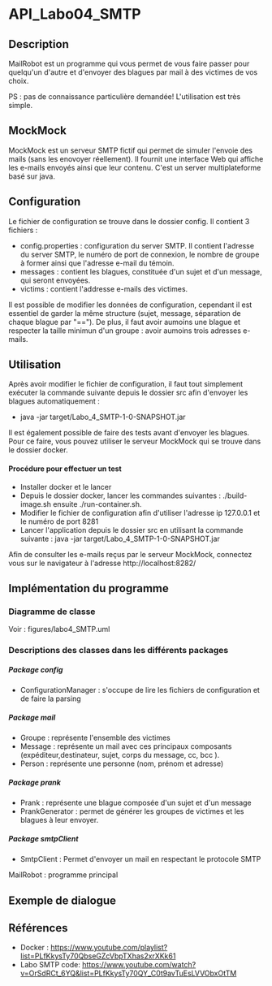 # API_Labo04_SMTP

## Description 
MailRobot est un programme qui vous permet de vous faire passer pour quelqu'un d'autre et d'envoyer des
blagues par mail à des victimes de vos choix. 

PS : pas de connaissance particulière demandée! L'utilisation est très simple.

## MockMock 
MockMock est un serveur SMTP fictif qui permet de simuler l'envoie des mails (sans les enovoyer réellement).
Il fournit une interface Web qui affiche les e-mails envoyés ainsi que leur contenu. C'est un server 
multiplateforme basé sur java.

## Configuration 
Le fichier de configuration se trouve dans le dossier config. Il contient 3 fichiers :
 * config.properties : configuration du server SMTP. Il contient l'adresse du server SMTP, le numéro de port de
   connexion, le nombre de groupe à former ainsi que l'adresse e-mail du témoin.
 * messages : contient les blagues, constituée d'un sujet et d'un message, qui seront envoyées. 
 * victims  : contient l'addresse e-mails des victimes.

Il est possible de modifier les données de configuration, cependant il est essentiel de garder la même structure 
(sujet, message, séparation de chaque blague par "=="). De plus, il faut avoir aumoins une blague et respecter la
taille minimun d'un groupe : avoir aumoins trois adresses e-mails.

## Utilisation
Après avoir modifier le fichier de configuration, il faut tout simplement exécuter la commande suivante depuis le 
dossier src afin d'envoyer les blagues automatiquement : 
* java -jar target/Labo_4_SMTP-1-0-SNAPSHOT.jar 

Il est également possible de faire des tests avant d'envoyer les blagues. Pour ce faire, vous pouvez utiliser le 
 serveur MockMock qui se trouve dans le dossier docker.

#### Procédure pour effectuer un test
* Installer docker et le lancer
* Depuis le dossier docker, lancer les commandes suivantes : ./build-image.sh ensuite ./run-container.sh.
* Modifier le fichier de configuration afin d'utiliser l'adresse ip 127.0.0.1 et le numéro de port 8281
* Lancer l'application depuis le dossier src en utilisant la commande suivante :
  java -jar target/Labo_4_SMTP-1-0-SNAPSHOT.jar

Afin de consulter les e-mails reçus par le serveur MockMock, connectez vous sur le navigateur à l'adresse 
http://localhost:8282/


## Implémentation du programme
### Diagramme de classe
 Voir : figures/labo4_SMTP.uml

### Descriptions des classes dans les différents packages
##### Package config 
* ConfigurationManager : s'occupe de lire les fichiers de configuration et de faire la parsing
##### Package mail
* Groupe : représente l'ensemble des victimes
* Message : représente un mail avec ces principaux composants (expéditeur,destinateur, sujet, 
            corps du message, cc, bcc ).
* Person : représente une personne (nom, prénom et adresse)

##### Package prank
* Prank : représente une blague composée d'un sujet et d'un message
* PrankGenerator : permet de générer les groupes de victimes et les blagues à leur envoyer.

##### Package smtpClient
* SmtpClient : Permet d'envoyer un mail en respectant le protocole SMTP

MailRobot : programme principal 

## Exemple de dialogue

## Références 
* Docker : https://www.youtube.com/playlist?list=PLfKkysTy70QbseGZcVbpTXhas2xrXKk61 
* Labo SMTP code: https://www.youtube.com/watch?v=OrSdRCt_6YQ&list=PLfKkysTy70QY_C0t9avTuEsLVVObxOtTM

